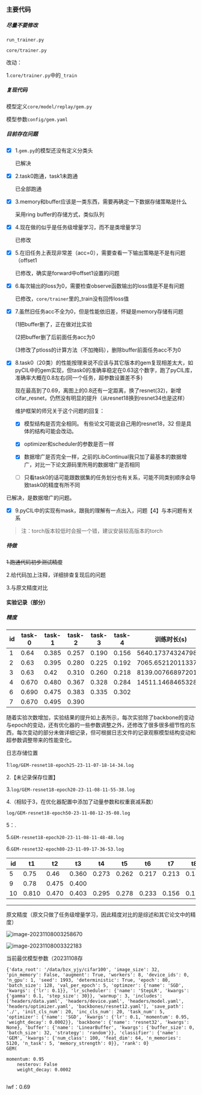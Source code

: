 ### 主要代码

##### 尽量不要修改

`run_trainer.py`

`core/trainer.py`

改动：

1.`core/trainer.py`中的`_train`

##### 复现代码

模型定义`core/model/replay/gem.py`

模型参数`config/gem.yaml`

##### 目前存在问题

- [x] 1.`gem.py`的模型还没有定义分类头

  已解决

- [x] 2.task0跑通，task1未跑通

  已全部跑通

- [x] 3.memory和buffer应该是一类东西，需要再确定一下数据存储策略是什么

  采用ring buffer的存储方式，类似队列

- [x] 4.现在做的似乎是任务级增量学习，而不是类增量学习

  已修改

- [x] 5.在旧任务上表现非常差（acc=0），需要查看一下输出策略是不是有问题（offset1

  已修改，确实是forward中offset1设置的问题

- [x] 6.每次输出的loss为0，需要检查observe函数输出的loss值是不是有问题

  已修改，`core/trainer`里的_train没有回传loss值

- [x] 7.虽然旧任务acc不全为0，但是性能依旧差，怀疑是memory存储有问题

  (1把buffer删了，正在做对比实验

  (2把buffer删了后前面任务acc为0

  (3修改了ptloss的计算方法（不加掩码），删除buffer前面任务acc不为0

- [x] 8.task0（20类）的性能按理来说不应该与其它版本的gem复现相差太大，如pyCIL中的gem实现，但task0的准确率稳定在0.63这个数字，跑了pyCIL库，准确率大概在0.8左右(同一个任务，超参数设置差不多)

  现在最高到了0.69，离图上的0.8还有一定距离，换了resnet(32)，新增cifar_resnet，仍然没有明显的提升（从resnet18换到resnet34也是这样）

  

  维护框架的师兄关于这个问题的回复：

  - [x] 模型结构是否完全相同。  有些论文可能说自己用的resnet18，32 但是具体的结构可能会改动。
  - [x] optimizer和scheduler的参数是否一样
  - [x] 数据增广是否完全一样，之前的LibContinual我只加了最基本的数据增广，对比一下论文源码里所用的数据增广是否相同
  - [ ] 只看task0的话可能跟数据集的任务划分也有关系，可能不同类别顺序会导致task0的精度有所不同


已解决，是数据增广的问题。

- [x] 9.pyCIL中的实现有mask，跟我的理解有一点出入，问题【4】与本问题有关系

  

> 注：torch版本较低时会报一个错，建议安装较高版本的torch



##### 待做

~~1.跑通代码初步测试精度~~

2.给代码加上注释，详细排查复现后的问题

3.与原文精度对比



#### 实验记录（部分）

##### 精度

| id   | task-0 | task-1 | task-2 | task-3 | task-4 | 训练时长(s)        |
| ---- | ------ | ------ | ------ | ------ | ------ | ------------------ |
| 1    | 0.64   | 0.385  | 0.257  | 0.190  | 0.156  | 5640.173743247986  |
| 2    | 0.63   | 0.395  | 0.280  | 0.225  | 0.192  | 7065.652120113373  |
| 3    | 0.63   | 0.42   | 0.310  | 0.260  | 0.218  | 8139.007668972015  |
| 4    | 0.670  | 0.480  | 0.367  | 0.328  | 0.284  | 14511.146846532822 |
| 6    | 0.690  | 0.475  | 0.383  | 0.335  | 0.302  |                    |
| 7    | 0.670  | 0.495  | 0.390  |        |        |                    |

随着实验次数增加，实验结果的提升如上表所示，每次实验除了backbone的变动与epoch的变动，还有优化器的一些参数调整之外，还修改了很多很多细节性的东西，每次变动的部分未做详细记录，但可根据日志文件的记录观察模型结构变动和超参数调整带来的性能变化。



日志存储位置

1:`log/GEM-resnet18-epoch25-23-11-07-18-14-34.log`

2.【未记录保存位置】

3.`log/GEM-resnet18-epoch20-23-11-08-11-55-38.log`

4.（相较于3，在优化器配置中添加了动量参数和权重衰减系数）

`log/GEM-resnet18-epoch50-23-11-08-12-35-08.log`

5：.

5.`GEM-resnet18-epoch20-23-11-08-11-48-48.log`

6.`GEM-resnet32-epoch80-23-11-09-17-36-53.log`

| id   | t1    | t2    | t3    | t4    | t5    | t6    | t7    | t8    | t9    | t10   |                   |
| ---- | ----- | ----- | ----- | ----- | ----- | ----- | ----- | ----- | ----- | ----- | ----------------- |
| 5    | 0.75  | 0.46  | 0.360 | 0.273 | 0.262 | 0.217 | 0.213 | 0.182 | 0.173 | 0.157 | 10246.50859093666 |
| 9    | 0.78  | 0.475 | 0.400 |       |       |       |       |       |       |       |                   |
| 10   | 0.810 | 0.470 | 0.403 | 0.295 | 0.278 | 0.233 | 0.156 | 0.126 | 0.120 | 0.064 |                   |

---

原文精度（原文只做了任务级增量学习，因此精度对比的是综述和其它论文中的精度）

![image-20231108003258670](C:\Users\hanabi\AppData\Roaming\Typora\typora-user-images\image-20231108003258670.png)

![image-20231108003322183](C:\Users\hanabi\AppData\Roaming\Typora\typora-user-images\image-20231108003322183.png)



当前最优模型参数（20231108存

```
{'data_root': '/data/bzx_yjy/cifar100', 'image_size': 32, 'pin_memory': False, 'augment': True, 'workers': 8, 'device_ids': 0, 'n_gpu': 1, 'seed': 1993, 'deterministic': True, 'epoch': 80, 'batch_size': 128, 'val_per_epoch': 5, 'optimzer': {'name': 'SGD', 'kwargs': {'lr': 0.1}}, 'lr_scheduler': {'name': 'StepLR', 'kwargs': {'gamma': 0.1, 'step_size': 30}}, 'warmup': 3, 'includes': ['headers/data.yaml', 'headers/device.yaml', 'headers/model.yaml', 'headers/optimizer.yaml', 'backbones/resnet12.yaml'], 'save_path': './', 'init_cls_num': 20, 'inc_cls_num': 20, 'task_num': 5, 'optimizer': {'name': 'SGD', 'kwargs': {'lr': 0.1, 'momentum': 0.95, 'weight_decay': 0.0002}}, 'backbone': {'name': 'resnet32', 'kwargs': None}, 'buffer': {'name': 'LinearBuffer', 'kwargs': {'buffer_size': 0, 'batch_size': 32, 'strategy': 'random'}}, 'classifier': {'name': 'GEM', 'kwargs': {'num_class': 100, 'feat_dim': 64, 'n_memories': 5120, 'n_task': 5, 'memory_strength': 0}}, 'rank': 0}
GEM(

momentum: 0.95
    nesterov: False
    weight_decay: 0.0002
    
```





lwf：0.69



